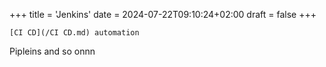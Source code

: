 +++
title = 'Jenkins'
date = 2024-07-22T09:10:24+02:00
draft = false
+++

    [CI CD](/CI CD.md) automation 
Pipleins and so onnn
